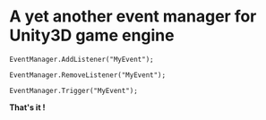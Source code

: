 # A yet another event manager for Unity3D game engine

```
EventManager.AddListener("MyEvent");
```
```
EventManager.RemoveListener("MyEvent");
```
```
EventManager.Trigger("MyEvent");
```

<b>That's it !</b>

